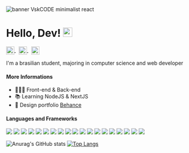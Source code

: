 <img src="https://github.com/CodeVsk/CodeVsk/blob/main/vsk-banner.png?raw=true" alt="banner VskCODE minimalist react">

# Hello, Dev! <img src="https://media.giphy.com/media/hvRJCLFzcasrR4ia7z/giphy.gif" width="25px"/>

<a href="zimaplay1@gmail.com" align="center">
  <img align="center" alt="Email me." width="22px" src="https://cdn.jsdelivr.net/gh/edent/SuperTinyIcons/images/svg/email.svg" />
</a>&nbsp;
<a href="https://t.me/codevsk" align="center">
  <img align="center" alt="Contact me via Telegram." width="22px" src="https://cdn.jsdelivr.net/gh/edent/SuperTinyIcons/images/svg/telegram.svg" />
</a>&nbsp;
<a href="https://twitter.com/vsmenork" align="center">
  <img align="center" alt="CodeVsk on Twitter" width="22px" src="https://cdn.jsdelivr.net/gh/edent/SuperTinyIcons/images/svg/twitter.svg" />
</a>
</h2>

I'm a brasilian student, majoring in computer science and web developer

#### More Informations

- 👨🏻‍💻 Front-end & Back-end
- 📚 Learning NodeJS & NextJS
- 📂 Design portfolio <a href="https://www.behance.net/viniciusvieira34">Behance<a/>


#### Languages and Frameworks

![](https://img.shields.io/badge/Editor-VSCode-informational?style=flat&logo=visualstudiocode&logoColor=white&color=c6040d)
![](https://img.shields.io/badge/Code-Html-informational?style=flat&logo=html5&logoColor=white&color=c6040d)
![](https://img.shields.io/badge/Code-Css-informational?style=flat&logo=css3&logoColor=white&color=c6040d)
![](https://img.shields.io/badge/Code-Javascript-informational?style=flat&logo=javascript&logoColor=white&color=c6040d)
![](https://img.shields.io/badge/Code-NodeJS-informational?style=flat&logo=nodedotjs&logoColor=white&color=c6040d)
![](https://img.shields.io/badge/Code-Python-informational?style=flat&logo=python&logoColor=white&color=c6040d)
![](https://img.shields.io/badge/Code-Java-informational?style=flat&logo=java&logoColor=white&color=c6040d)
![](https://img.shields.io/badge/Code-C-informational?style=flat&logo=c&logoColor=white&color=c6040d)
![](https://img.shields.io/badge/Code-ReactJS-informational?style=flat&logo=react&logoColor=white&color=c6040d)
![](https://img.shields.io/badge/Code-NextJS-informational?style=flat&logo=nextdotjs&logoColor=white&color=c6040d)
![](https://img.shields.io/badge/Tools-Docker-informational?style=flat&logo=docker&logoColor=white&color=c6040d)
![](https://img.shields.io/badge/Database-MySQL-informational?style=flat&logo=mysql&logoColor=white&color=c6040d)
![](https://img.shields.io/badge/Database-MongoDB-informational?style=flat&logo=mongodb&logoColor=white&color=c6040d)
![](https://img.shields.io/badge/Database-PostgreSQL-informational?style=flat&logo=postgresql&logoColor=white&color=c6040d)
![](https://img.shields.io/badge/Cms-Ghost-informational?style=flat&logo=ghost&logoColor=white&color=c6040d)
![](https://img.shields.io/badge/Cms-Wordpress-informational?style=flat&logo=wordpress&logoColor=white&color=c6040d)
![](https://img.shields.io/badge/Design-Photoshop-informational?style=flat&logo=adobephotoshop&logoColor=white&color=c6040d)
![](https://img.shields.io/badge/Design-Figma-informational?style=flat&logo=figma&logoColor=white&color=c6040d)
![](https://img.shields.io/badge/Design-Canva-informational?style=flat&logo=canva&logoColor=white&color=c6040d)    
  
![Anurag's GitHub stats](https://github-readme-stats.vercel.app/api?username=codevsk&theme=dracula&show_icons=false&title_color=c6040d&hide_border=true&hide=issues,contribs) [![Top Langs](https://github-readme-stats.vercel.app/api/top-langs/?username=codevsk&layout=compact&theme=dracula&title_color=c6040d&hide_border=true)](https://github.com/anuraghazra/github-readme-stats)

